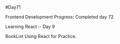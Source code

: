 #Day71

Frontend Development Progress: Completed day 72.

Learning React :- Day 9

BookList Using React for Practice.
